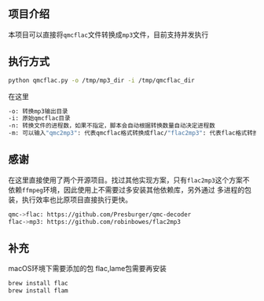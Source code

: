 ## 项目介绍
本项目可以直接将`qmcflac`文件转换成`mp3`文件，目前支持并发执行

## 执行方式
```bash
python qmcflac.py -o /tmp/mp3_dir -i /tmp/qmcflac_dir
```
在这里
```bash
-o: 转换mp3输出目录
-i: 原始qmcflac目录
-n: 转换文件的进程数，如果不指定，脚本会自动根据转换数量自动决定进程数
-m: 可以输入"qmc2mp3": 代表qmcflac格式转换成flac/"flac2mp3": 代表flac格式转换成mp3/"qmc2flac": 代表qmcflac格式转换成mp3，三种模式，不指定，则默认为"qmc2mp3"
```

## 感谢
在这里直接使用了两个开源项目。找过其他实现方案，只有`flac2mp3`这个方案不依赖`ffmpeg`环境，因此使用上不需要过多安装其他依赖库，另外通过
多进程的包装，执行效率也比原项目直接执行更快。
```bash
qmc->flac: https://github.com/Presburger/qmc-decoder
flac->mp3: https://github.com/robinbowes/flac2mp3
```
##  补充
macOS环境下需要添加的包
flac,lame包需要再安装
```bash
brew install flac
brew install flam
```
